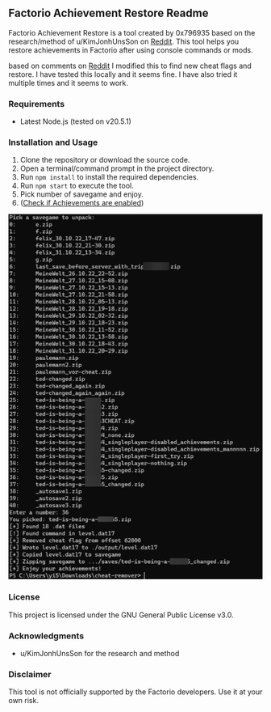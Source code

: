 ## Factorio Achievement Restore Readme

Factorio Achievement Restore is a tool created by 0x796935 based on the research/method of u/KimJonhUnsSon on [Reddit](https://www.reddit.com/r/factorio/comments/rlprxh/text_tutorial_for_reenabling_achievements_after/). This tool helps you restore achievements in Factorio after using console commands or mods.

based on comments on [Reddit](https://www.reddit.com/r/factorio/comments/1gacff0/enabling_achievements_after_using_console_commands/) I modified this to find new cheat flags and restore. I have tested this locally and it seems fine. I have also tried it multiple times and it seems to work.

### Requirements

- Latest Node.js (tested on v20.5.1)

### Installation and Usage

1. Clone the repository or download the source code.
2. Open a terminal/command prompt in the project directory.
3. Run `npm install` to install the required dependencies.
4. Run `npm start` to execute the tool.
5. Pick number of savegame and enjoy.
6. ([Check if Achievements are enabled](https://www.reddit.com/r/factorio/comments/qq77n5/comment/hjy9bgq/?utm_source=share&utm_medium=web2x&context=3))

![Screenshot](/screen_new.png)

### License

This project is licensed under the GNU General Public License v3.0.

### Acknowledgments

- u/KimJonhUnsSon for the research and method

### Disclaimer

This tool is not officially supported by the Factorio developers. Use it at your own risk.

